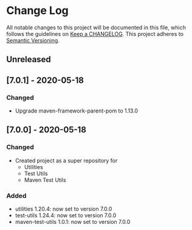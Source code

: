 # Change Log
All notable changes to this project will be documented in this file, which follows the guidelines 
on [Keep a CHANGELOG](http://keepachangelog.com/). This project adheres to 
[Semantic Versioning](http://semver.org/).

## Unreleased

## [7.0.1] - 2020-05-18

### Changed
- Upgrade maven-framework-parent-pom to 1.13.0

## [7.0.0] - 2020-05-18

### Changed
- Created project as a super repository for 
    - Utilities
    - Test Utils 
    - Maven Test Utils
    
### Added
- utilities 1.20.4: now set to version 7.0.0
- test-utils 1.24.4: now set to version 7.0.0
- maven-test-utils 1.0.1: now set to version 7.0.0
